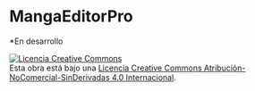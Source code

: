 # MangaEditorPro

*En desarrollo

<a rel="license" href="http://creativecommons.org/licenses/by-nc-nd/4.0/"><img alt="Licencia Creative Commons" style="border-width:0" src="https://i.creativecommons.org/l/by-nc-nd/4.0/88x31.png" /></a><br />Esta obra está bajo una <a rel="license" href="http://creativecommons.org/licenses/by-nc-nd/4.0/">Licencia Creative Commons Atribución-NoComercial-SinDerivadas 4.0 Internacional</a>.
